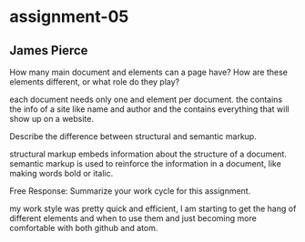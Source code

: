 # assignment-05
## James Pierce

How many main document <head> and <body> elements can a page have? How are these elements different, or what role do they play?

each document needs only one <head> and <body> element per document.
the <head> contains the info of a site like name and author and the <body> contains everything that will show up on a website.

Describe the difference between structural and semantic markup.  

structural markup embeds information about the structure of a document.
semantic markup is used to reinforce the information in a document, like making words bold or italic.

Free Response: Summarize your work cycle for this assignment.

my work style was pretty quick and efficient, I am starting to get the hang of different elements and when to use them and just becoming more comfortable with both github and atom.
